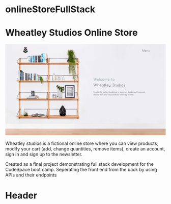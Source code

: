 # onlineStoreFullStack
<h1>Wheatley Studios Online Store</h1>

![screenshot login page](/assets/readme/wheatleyHome.png)

<p>Wheatley studios is a fictional online store where you can view products, modify your cart (add, change quantities, remove items), create an account, sign in and sign up to the newsletter.

<p>Created as a final project demonstrating full stack development for the CodeSpace boot camp. Seperating the front end from the back by using APIs and their endpoints</p>

<h1> Header <h1>


